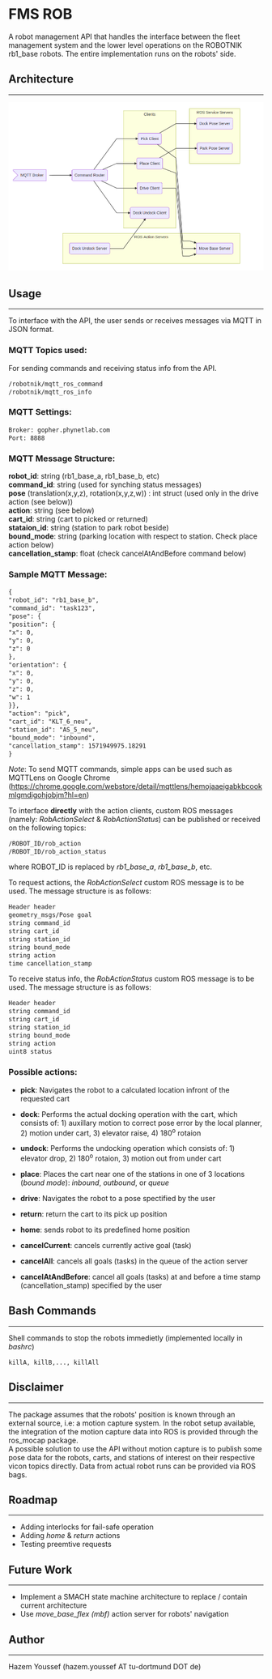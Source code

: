 # **FMS ROB**
A robot management API that handles the interface between the fleet management system and the lower level operations on the ROBOTNIK rb1_base robots. The entire implementation runs on the robots' side.

## **Architecture**
---

![alt text](img/architecture.png "API Architecture")

## **Usage**
---
To interface with the API, the user sends or receives messages via MQTT in JSON format.

### **MQTT Topics used:**
For sending commands and receiving status info from the API.
```
/robotnik/mqtt_ros_command  
/robotnik/mqtt_ros_info
```

### **MQTT Settings:**
```
Broker: gopher.phynetlab.com  
Port: 8888
```

### **MQTT Message Structure:**

**robot_id**: string (rb1_base_a, rb1_base_b, etc)  
**command_id**: string (used for synching status messages)  
**pose** (translation(x,y,z), rotation(x,y,z,w)) : int struct (used only in the drive action (see below))  
**action**: string (see below)  
**cart_id**: string (cart to picked or returned)  
**stataion_id**: string (station to park robot beside)  
**bound_mode**: string (parking location with respect to station. Check place action below)  
**cancellation_stamp**: float (check cancelAtAndBefore command below)  


### **Sample MQTT Message:**
```
{
"robot_id": "rb1_base_b",
"command_id": "task123",
"pose": {
"position": {
"x": 0,
"y": 0,
"z": 0
},
"orientation": {
"x": 0,
"y": 0,
"z": 0,
"w": 1
}},
"action": "pick",
"cart_id": "KLT_6_neu",
"station_id": "AS_5_neu",
"bound_mode": "inbound",
"cancellation_stamp": 1571949975.18291
}
```
*Note*: To send MQTT commands, simple apps can be used such as MQTTLens on Google Chrome (https://chrome.google.com/webstore/detail/mqttlens/hemojaaeigabkbcookmlgmdigohjobjm?hl=en)

To interface **directly** with the action clients, custom ROS messages (namely: *RobActionSelect* & *RobActionStatus*) can be published or received on the following topics:
```
/ROBOT_ID/rob_action
/ROBOT_ID/rob_action_status
```
where ROBOT_ID is replaced by *rb1_base_a*, *rb1_base_b*, etc.  
 

To request actions, the *RobActionSelect* custom ROS message is to be used. The message structure is as follows:
```
Header header  
geometry_msgs/Pose goal  
string command_id  
string cart_id  
string station_id  
string bound_mode  
string action  
time cancellation_stamp  
```
To receive status info, the *RobActionStatus* custom ROS message is to be used. The message structure is as follows:
```
Header header  
string command_id  
string cart_id  
string station_id  
string bound_mode  
string action  
uint8 status  
```


### **Possible actions:**

* **pick**: Navigates the robot to a calculated location infront of the requested cart
* **dock**: Performs the actual docking operation with the cart, which consists of: 1) auxillary motion to correct pose error by the local planner, 2) motion under cart, 3) elevator raise, 4) 180<sup>o</sup> rotaion
  
* **undock**: Performs the undocking operation which consists of: 1) elevator drop, 2) 180<sup>o</sup> rotaion, 3) motion out from under cart
* **place**: Places the cart near one of the stations in one of 3 locations (*bound mode*): *inbound*, *outbound*, or *queue*
* **drive**: Navigates the robot to a pose spectified by the user
* **return**: return the cart to its pick up position
* **home**: sends robot to its predefined home position
* **cancelCurrent**: cancels currently active goal (task)
* **cancelAll**: cancels all goals (tasks) in the queue of the action server
* **cancelAtAndBefore**: cancel all goals (tasks) at and before a time stamp (cancellation_stamp) specified by the user

## **Bash Commands**
---
Shell commands to stop the robots immedietly (implemented locally in *bashrc*)
```
killA, killB,..., killAll
```

## **Disclaimer**
---
The package assumes that the robots' position is known through an external source, i.e: a motion capture system. In the robot setup available, the integration of the motion capture data into ROS is provided through the ros_mocap package.  
A possible solution to use the API without motion capture is to publish some pose data for the robots, carts, and stations of interest on their respective vicon topics directly. Data from actual robot runs can be provided via ROS bags.

## **Roadmap**
---
* Adding interlocks for fail-safe operation
* Adding *home* & *return* actions
* Testing preemtive requests

## **Future Work**
---
* Implement a SMACH state machine architecture to replace / contain current architecture
* Use *move_base_flex (mbf)* action server for robots' navigation

## **Author**
---
Hazem Youssef (hazem.youssef AT tu-dortmund DOT de)

